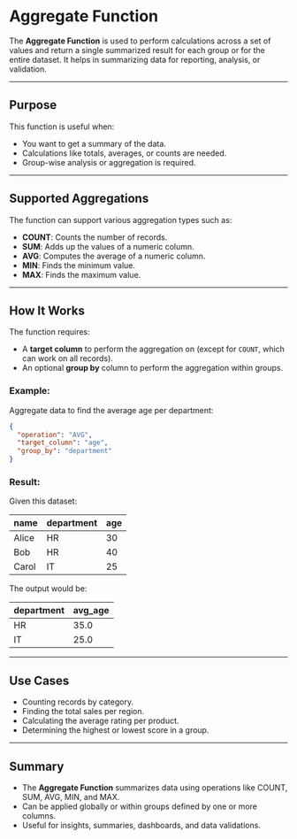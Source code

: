 # Aggregate Function

The **Aggregate Function** is used to perform calculations across a set of values and return a single summarized result for each group or for the entire dataset. It helps in summarizing data for reporting, analysis, or validation.

---

## Purpose

This function is useful when:
- You want to get a summary of the data.
- Calculations like totals, averages, or counts are needed.
- Group-wise analysis or aggregation is required.

---

## Supported Aggregations

The function can support various aggregation types such as:

- **COUNT**: Counts the number of records.
- **SUM**: Adds up the values of a numeric column.
- **AVG**: Computes the average of a numeric column.
- **MIN**: Finds the minimum value.
- **MAX**: Finds the maximum value.

---

## How It Works

The function requires:
- A **target column** to perform the aggregation on (except for `COUNT`, which can work on all records).
- An optional **group by** column to perform the aggregation within groups.

### Example:
Aggregate data to find the average age per department:

```json
{
  "operation": "AVG",
  "target_column": "age",
  "group_by": "department"
}
```

### Result:

Given this dataset:

| name  | department | age |
|-------|------------|-----|
| Alice | HR         | 30  |
| Bob   | HR         | 40  |
| Carol | IT         | 25  |

The output would be:

| department | avg_age |
|------------|---------|
| HR         | 35.0    |
| IT         | 25.0    |

---

## Use Cases

- Counting records by category.
- Finding the total sales per region.
- Calculating the average rating per product.
- Determining the highest or lowest score in a group.

---

## Summary

- The **Aggregate Function** summarizes data using operations like COUNT, SUM, AVG, MIN, and MAX.
- Can be applied globally or within groups defined by one or more columns.
- Useful for insights, summaries, dashboards, and data validations.

